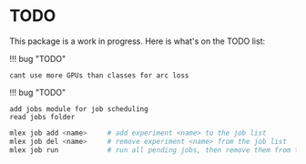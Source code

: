 # TODO

This package is a work in progress. Here is what's on the TODO list:

!!! bug "TODO"

    cant use more GPUs than classes for arc loss

!!! bug "TODO"

    add jobs module for job scheduling
    read jobs folder

```bash
mlex job add <name>     # add experiment <name> to the job list
mlex job del <name>     # remove experiment <name> from the job list
mlex job run            # run all pending jobs, then remove them from the list
```

